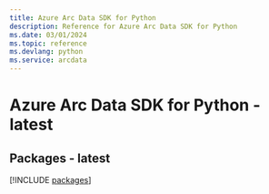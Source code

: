 ```yaml
---
title: Azure Arc Data SDK for Python
description: Reference for Azure Arc Data SDK for Python
ms.date: 03/01/2024
ms.topic: reference
ms.devlang: python
ms.service: arcdata
---
```

# Azure Arc Data SDK for Python - latest
## Packages - latest
[!INCLUDE [packages](arc-data-index.md)]